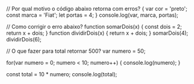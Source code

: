 
// Por qual motivo o código abaixo retorna com erros?
{
  var cor = 'preto';
  const marca = 'Fiat';
  let portas = 4;
}
console.log(var, marca, portas);

// Como corrigir o erro abaixo?
function somarDois(x) {
  const dois = 2;
  return x + dois;
}
function dividirDois(x) {
  return x + dois;
}
somarDois(4);
dividirDois(6);

// O que fazer para total retornar 500?
var numero = 50;

for(var numero = 0; numero < 10; numero++) {
  console.log(numero);
}

const total = 10 * numero;
console.log(total);
